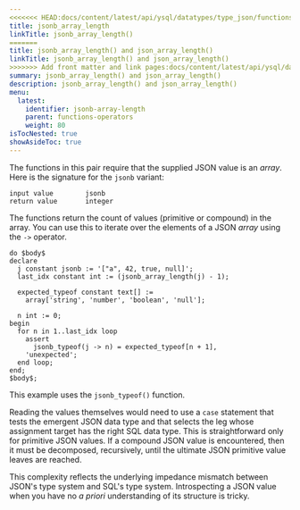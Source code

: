 ```yaml
---
<<<<<<< HEAD:docs/content/latest/api/ysql/datatypes/type_json/functions-operators/jsonb-array-length.md
title: jsonb_array_length
linkTitle: jsonb_array_length()
=======
title: jsonb_array_length() and json_array_length()
linkTitle: jsonb_array_length() and json_array_length()
>>>>>>> Add front matter and link pages:docs/content/latest/api/ysql/datatypes/json-data-types/functions-operators/jsonb-array-length.md
summary: jsonb_array_length() and json_array_length()
description: jsonb_array_length() and json_array_length()
menu:
  latest:
    identifier: jsonb-array-length
    parent: functions-operators
    weight: 80
isTocNested: true
showAsideToc: true
---
```



The functions in this pair require that the supplied JSON value is an _array_. Here is the signature for the `jsonb` variant:

```
input value        jsonb
return value       integer
```

The functions return the count of values (primitive or compound) in the array. You can use this to iterate over the elements of a JSON _array_ using the  `->` operator.

```postgresql
do $body$
declare
  j constant jsonb := '["a", 42, true, null]';
  last_idx constant int := (jsonb_array_length(j) - 1);

  expected_typeof constant text[] :=
    array['string', 'number', 'boolean', 'null'];

  n int := 0;
begin
  for n in 1..last_idx loop
    assert
      jsonb_typeof(j -> n) = expected_typeof[n + 1],
    'unexpected';
  end loop;
end;
$body$;
```

This example uses the `jsonb_typeof()` function.

Reading the values themselves would need to use a `case` statement that tests the emergent JSON data type and that selects the leg whose assignment target has the right SQL data type. This is straightforward only for primitive JSON values. If a compound JSON value is encountered, then it must be decomposed, recursively, until the ultimate JSON primitive value leaves are reached.

This complexity reflects the underlying impedance mismatch between JSON's type system and SQL's type system. Introspecting a JSON value when you have no _a priori_ understanding of its structure is tricky.
